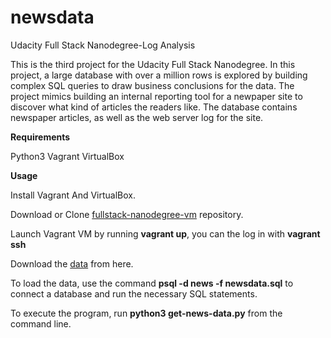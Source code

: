 # newsdata
Udacity Full Stack Nanodegree-Log Analysis

This is the third project for the Udacity Full Stack Nanodegree. 
In this project, a large database with over a million rows is explored by building complex SQL queries to draw business conclusions for the data. 
The project mimics building an internal reporting tool for a newpaper site to discover what kind of articles the  readers like. 
The database contains newspaper articles, as well as the web server log for the site.



**Requirements**

Python3
Vagrant
VirtualBox


**Usage**

Install Vagrant And VirtualBox.
 
 
Download or Clone <a href ="https://github.com/udacity/fullstack-nanodegree-vm">fullstack-nanodegree-vm</a> repository.

Launch Vagrant VM by running **vagrant up**, you can the log in with **vagrant ssh**

Download the <a href="https://d17h27t6h515a5.cloudfront.net/topher/2016/August/57b5f748_newsdata/newsdata.zip">data</a> from here.

To load the data, use the command **psql -d news -f newsdata.sql** to connect a database and run the necessary SQL statements.


To execute the program, run **python3 get-news-data.py** from the command line.
